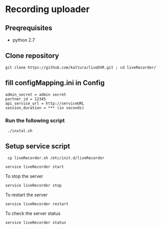 # Recording uploader

## Preqrequisites
* python 2.7


## Clone repository
```
git clone https://github.com/kaltura/liveDVR.git ; cd liveRecorder/
```

## fill configMapping.ini in Config 
```
admin_secret = admin secret
partner_id = 12345
api_service_url = http://serviceURL
session_duration = *** (in seconds)
```


### Run the following script
```
 ./instal.sh
```

## Setup service script 
```
 cp liveRecorder.sh /etc/init.d/liveRecorder
```


```
service liveRecorder start
```

To stop the server

```
service liveRecorder stop
```

To restart the server

```
service liveRecorder restart
```


To check the server status

```
service liveRecorder status
```
